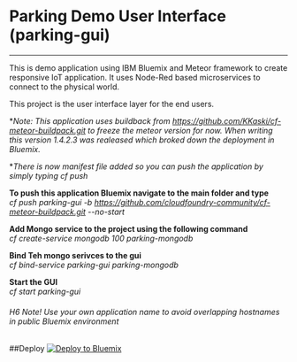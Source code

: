 # Parking Demo User Interface (parking-gui)
---

This is demo application using IBM Bluemix and Meteor framework to create responsive IoT application. It uses Node-Red based microservices to connect to the physical world. 

This project is the user interface layer for the end users. 

**Note: This application uses buildback from https://github.com/KKaski/cf-meteor-buildpack.git to freeze 
the meteor version for now. When writing this version 1.4.2.3 was realeased which broked down the deployment in Bluemix.*

**There is now manifest file added so you can push the application by simply typing cf push*

**To push this application Bluemix navigate to the main folder and type**  
*cf push parking-gui -b https://github.com/cloudfoundry-community/cf-meteor-buildpack.git --no-start*  

**Add Mongo service to the project using the following command**  
*cf create-service mongodb 100 parking-mongodb*  

**Bind Teh mongo serivces to the gui**  
*cf bind-service parking-gui parking-mongodb*  

**Start the GUI**  
*cf start parking-gui*  


###### H6 Note! Use your own application name to avoid overlapping hostnames in public Bluemix environment

##Deploy
[![Deploy to Bluemix](https://bluemix.net/deploy/button.png)](https://bluemix.net/deploy?repository=https://github.com/KKaski/parking.git/parking-gui#[required])

